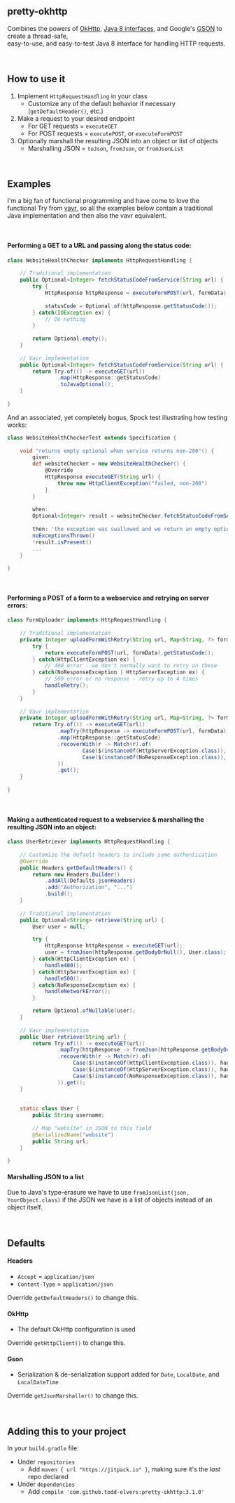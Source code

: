 pretty-okhttp
---------------------------------

Combines the powers of [OkHttp](http://square.github.io/okhttp/), 
[Java 8 interfaces](https://docs.oracle.com/javase/tutorial/java/IandI/defaultmethods.html),
and Google's [GSON](https://github.com/google/gson) to create a thread-safe,  
easy-to-use, and easy-to-test Java 8 interface for handling HTTP requests.


<br/>


## How to use it

1. Implement `HttpRequestHandling` in your class 
    * Customize any of the default behavior if necessary (`getDefaultHeader()`, etc.) 
2. Make a request to your desired endpoint 
    * For GET requests = `executeGET`
    * For POST requests = `executePOST`, or `executeFormPOST`
3. Optionally marshall the resulting JSON into an object or list of objects
    * Marshalling JSON = `toJson`, `fromJson`, or `fromJsonList`

<br/>

## Examples

I'm a big fan of functional programming and have come to love the functional 
Try from [vavr](http://www.vavr.io/), so all the examples below contain a
traditional Java implementation and then also the vavr equivalent.  

<br/>

#### Performing a GET to a URL and passing along the status code:

```java
class WebsiteHealthChecker implements HttpRequestHandling {
    
    // Traditional implementation
    public Optional<Integer> fetchStatusCodeFromService(String url) {
        try {
            HttpResponse httpResponse = executeFormPOST(url, formData);
            
            statusCode = Optional.of(httpResponse.getStatusCode());
        } catch(IOException ex) {
            // Do nothing
        }
        
        return Optional.empty();
    }
    
    // Vavr implementation
    public Optional<Integer> fetchStatusCodeFromService(String url) {
        return Try.of(() -> executeGET(url))
                .map(HttpResponse::getStatusCode)
                .toJavaOptional();
    }
    
}
```

And an associated, yet completely bogus, Spock test illustrating how testing works:

```groovy
class WebsiteHealthCheckerTest extends Specification {
    
    void "returns empty optional when service returns non-200"() {
        given:
        def websiteChecker = new WebsiteHealthChecker() {
            @Override
            HttpResponse executeGET(String url) {
                throw new HttpClientException("failed, non-200")
            }   
        }
        
        when:
        Optional<Integer> result = websiteChecker.fetchStatusCodeFromService("some-url")
        
        then: 'the exception was swallowed and we return an empty optional'
        noExceptionsThrown()
        !result.isPresent()
        ...
    }
    
}
```


<br/>

#### Performing a POST of a form to a webservice and retrying on server errors:

```java
class FormUploader implements HttpRequestHandling {
    
    // Traditional implementation
    private Integer uploadFormWithRetry(String url, Map<String, ?> formData, int retryCount) {
        try {
            return executeFormPOST(url, formData).getStatusCode();
        } catch(HttpClientException ex) {
            // 400 error - we don't normally want to retry on these
        } catch(NoResponseException | HttpServerException ex) {
            // 500 error or no response - retry up to 4 times
            handleRetry();
        }
    }
    
    // Vavr implementation
    private Integer uploadFormWithRetry(String url, Map<String, ?> formData) {
        return Try.of(() -> executeGET(url))
                .mapTry(httpResponse -> executeFormPOST(url, formData))
                .map(HttpResponse::getStatusCode)
                .recoverWith(r -> Match(r).of(
                        Case($(instanceOf(HttpServerException.class)), handleRetry),
                        Case($(instanceOf(NoResponseException.class)), handleRetry)
                ))
                .get();
    }
    
}
```

<br/>

#### Making a authenticated request to a webservice & marshalling the resulting JSON into an object:

```java
class UserRetriever implements HttpRequestHandling {
    
    // Customize the default headers to include some authentication
    @Override
    public Headers getDefaultHeaders() {
        return new Headers.Builder()
            .addAll(Defaults.jsonHeaders)   
            .add("Authorization", "...")     
            .build();
    }
    
    // Traditional implementation
    public Optional<String> retrieve(String url) {
        User user = null;

        try {
            HttpResponse httpResponse = executeGET(url);
            user = fromJson(httpResponse.getBodyOrNull(), User.class);
        } catch(HttpClientException ex) {
            handle400();
        } catch(HttpServerException ex) {
            handle500();
        } catch(NoResponseException ex) {
            handleNetworkError();
        }

        return Optional.ofNullable(user);
    }
    
    // Vavr implementation
    public User retrieve(String url) {
        return Try.of(() -> executeGET(url))
                .mapTry(httpResponse -> fromJson(httpResponse.getBodyOrNull(), User.class))
                .recoverWith(r -> Match(r).of(
                     Case($(instanceOf(HttpClientException.class)), handle400),
                     Case($(instanceOf(HttpServerException.class)), handle500),
                     Case($(instanceOf(NoResponseException.class)), handleNetworkError)
                )).get();
    }
    
    
    static class User {
        public String username;
        
        // Map "website" in JSON to this field
        @SerializedName("website")  
        public String url;
    }
        
}
```


#### Marshalling JSON to a list
Due to Java's type-erasure we have to use `fromJsonList(json, YourObject.class)` if the 
JSON we have is a list of objects instead of an object itself.

<br/>

## Defaults

#### Headers
* `Accept` = `application/json` 
* `Content-Type` = `application/json`

Override `getDefaultHeaders()` to change this.

#### OkHttp
* The default OkHttp configuration is used

Override `getHttpClient()` to change this.

#### Gson
* Serialization & de-serialization support added for `Date`, `LocalDate`, and `LocalDateTime`

Override `getJsonMarshaller()` to change this.

<br/>

## Adding this to your project

In your `build.gradle` file:
* Under `repositories`
    * Add `maven { url "https://jitpack.io" }`, making sure it's the _last_ repo declared
* Under `dependencies`
    * Add `compile 'com.github.todd-elvers:pretty-okhttp:3.1.0'`